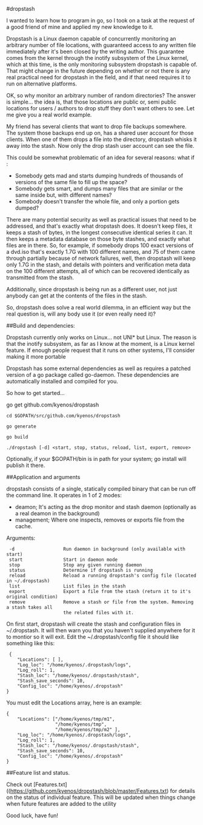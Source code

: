 #dropstash

I wanted to learn how to program in go, so I took on a task at the request of a good friend of mine and applied my new knowledge to it.

Dropstash is a Linux daemon capable of concurrently monitoring an arbitrary number of file locations, with guaranteed access to any written file immediately after it's been closed by the writing author. This guarantee comes from the kernel through the inotify subsystem of the Linux kernel, which at this time, is the only monitoring subsystem dropstash is capable of. That might change in the future depending on whether or not there is any real practical need for dropstash in the field, and if that need requires it to run on alternative platforms.

OK, so why monitor an arbitrary number of random directories? The answer is simple... the idea is, that those locations are public or, semi public locations for users / authors to drop stuff they don't want others to see. Let me give you a real world example.

My friend has several clients that want to drop file backups somewhere. The system those backups end up on, has a shared user account for those clients. When one of them drops a file into the directory, dropstash whisks it away into the stash. Now only the drop stash user account can see the file.

This could be somewhat problematic of an idea for several reasons:
what if :
- Somebody gets mad and starts dumping hundreds of thousands of versions of the same file to fill up the space?
- Somebody gets smart, and dumps many files that are similar or the same inside but, with different names?
- Somebody doesn't transfer the whole file, and only a portion gets dumped?

There are many potential security as well as practical issues that need to be addressed, and that's exactly what dropstash does. It doesn't keep files, it keeps a stash of bytes, in the longest consecutive identical series it can. It then keeps a metadata database on those byte stashes, and exactly what files are in there. So, for example, if somebody drops 100 exact versions of a dvd.iso that's exactly 1.7G with 100 different names, and 75 of them came through partially because of network failures, well, then dropstash will keep only 1.7G in the stash, and details with pointers and verification meta data on the 100 different attempts, all of which can be recovered identically as transmitted from the stash.

Additionally, since dropstash is being run as a different user, not just anybody can get at the contents of the files in the stash.

So, dropstash does solve a real world dilemma, in an efficient way but the real question is, will any body use it (or even really need it)?

##Build and dependencies:

Dropstash currently only works on Linux... not UNI* but Linux. The reason is that the inotify subsystem, as far as I know at the moment, is a Linux kernel feature. If enough people request that it runs on other systems, I'll consider making it more portable 

Dropstash has some external dependencies as well as requires a patched version of a go package called go-daemon. These dependencies are automatically installed and compiled for you.

So how to get started...

go get github.com/kyenos/dropstash
```
cd $GOPATH/src/github.com/kyenos/dropstash

go generate

go build

./dropstash [-d] <start, stop, status, reload, list, export, remove>
```

Optionally, if your $GOPATH/bin is in path for your system; go install will publish it there.

##Application and arguments

dropstash consists of a single, statically compiled binary that can be run off the command line. It operates in 1 of 2 modes:
- deamon;     It's acting as the drop monitor and stash daemon (optionally as a real deamon in the background)
- management; Where one inspects, removes or exports file from the cache.

Arguments:
```
 -d                  Run daemon in background (only available with start)
 start               Start in daemon mode
 stop                Stop any given running daemon 
 status              Determine if dropstash is running
 reload              Reload a running dropstash's config file (located in ~/.dropstash)
 list                List files in the stash
 export              Export a file from the stash (return it to it's original condition)
 remove              Remove a stash or file from the system. Removing a stash takes all
                     the related files with it.
```                     
On first start, dropstash will create the stash and configuration files in ~/.dropstash. It will then warn you that you haven't supplied anywhere for it to montior so it will exit. Edit the ~/.dropstash/config file it should like something like this:

```
 {
    "Locations": [ ],
    "Log_loc": "/home/kyenos/.dropstash/logs",
    "Log_roll": 1,
    "Stash_loc": "/home/kyenos/.dropstash/stash",
    "Stash_save_seconds": 10,
    "Config_loc": "/home/kyenos/.dropstash"
}
```
You must edit the Locations array, here is an example:
```
{
    "Locations": ["/home/kyenos/tmp/m1",
                  "/home/kyenos/tmp",
                  "/home/kyenos/tmp/m2" ],
    "Log_loc": "/home/kyenos/.dropstash/logs",
    "Log_roll": 1,
    "Stash_loc": "/home/kyenos/.dropstash/stash",
    "Stash_save_seconds": 10,
    "Config_loc": "/home/kyenos/.dropstash"
}
```

##Feature list and status.

Check out [Features.txt]((https://github.com/kyenos/dropstash/blob/master/Features.txt) for details on the status of individual feature. This will be updated when things change when future features are added to the utility

Good luck, have fun!

